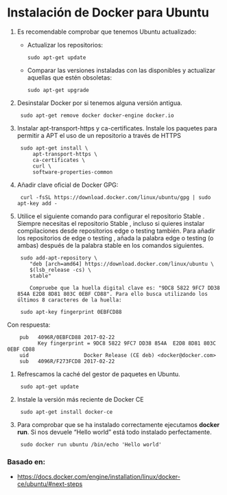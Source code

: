 # Instalación de Docker para Ubuntu

1. Es recomendable comprobar que tenemos Ubuntu actualizado:
    - Actualizar los repositorios:

          sudo apt-get update
    - Comparar las versiones instaladas con las disponibles y actualizar aquellas que estén obsoletas:

          sudo apt-get upgrade
1. Desinstalar Docker por si tenemos alguna versión antigua.

        sudo apt-get remove docker docker-engine docker.io
1. Instalar apt-transport-https y ca-certificates. Instale los paquetes para permitir a APT el uso de un repositorio a través de HTTPS

        sudo apt-get install \
            apt-transport-https \
            ca-certificates \
            curl \
            software-properties-common
1. Añadir clave oficial de Docker GPG:

        curl -fsSL https://download.docker.com/linux/ubuntu/gpg | sudo apt-key add -
1. Utilice el siguiente comando para configurar el repositorio Stable . Siempre necesitas el repositorio Stable , incluso si quieres instalar compilaciones desde repositorios edge o testing también. Para añadir los repositorios de edge o testing , añada la palabra edge o testing (o ambas) después de la palabra stable en los comandos siguientes.

        sudo add-apt-repository \
           "deb [arch=amd64] https://download.docker.com/linux/ubuntu \
           $(lsb_release -cs) \
           stable"

           Compruebe que la huella digital clave es: "9DC8 5822 9FC7 DD38 854A E2D8 8D81 803C 0EBF CD88". Para ello busca utilizando los últimos 8 caracteres de la huella:

        sudo apt-key fingerprint 0EBFCD88
Con respuesta:

        pub   4096R/0EBFCD88 2017-02-22
              Key fingerprint = 9DC8 5822 9FC7 DD38 854A  E2D8 8D81 803C 0EBF CD88
        uid                  Docker Release (CE deb) <docker@docker.com>
        sub   4096R/F273FCD8 2017-02-22

1. Refrescamos la caché del gestor de paquetes en Ubuntu.

        sudo apt-get update
1. Instale la versión más reciente de Docker CE

        sudo apt-get install docker-ce

1. Para comprobar que se ha instalado correctamente ejecutamos **docker run**. Si nos devuele “Hello world” está todo instalado perfectamente.

        sudo docker run ubuntu /bin/echo 'Hello world'

### Basado en:
- https://docs.docker.com/engine/installation/linux/docker-ce/ubuntu/#next-steps
